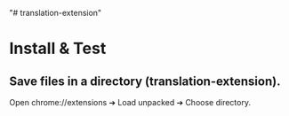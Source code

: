 "# translation-extension"


# Install & Test
## Save files in a directory (translation-extension).

Open chrome://extensions ➔ Load unpacked ➔ Choose directory.